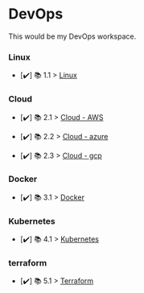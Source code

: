 # DevOps

This would be my DevOps workspace.


### Linux

- [✔️] 📚 1.1 > [Linux ](linux/linux.md)

### Cloud

- [✔️] 📚 2.1 > [Cloud - AWS ](cloud/aws/aws.md) 

- [✔️] 📚 2.2 > [Cloud - azure ](cloud/azure/azure.md)

- [✔️] 📚 2.3 > [Cloud - gcp ](cloud/gcp/gcp.md)

### Docker

- [✔️] 📚 3.1 > [Docker ](docker/docker.md)

### Kubernetes

- [✔️] 📚 4.1 > [Kubernetes ](kubernetes/Kubernetes.md)

### terraform

- [✔️] 📚 5.1 > [Terraform ](Terraform/terraform.md)

